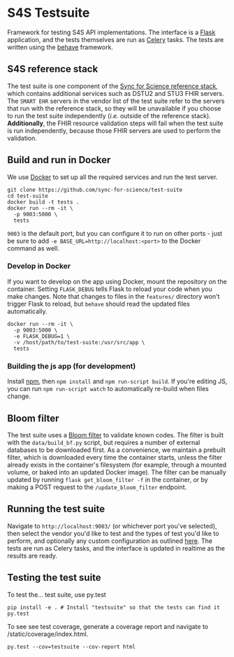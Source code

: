 # S4S Testsuite

Framework for testing S4S API implementations. The interface is a [Flask](http://flask.pocoo.org/) application, and the tests themselves are run as [Celery](http://www.celeryproject.org/) tasks. The tests are written using the [behave](http://behave.readthedocs.io/en/stable/index.html) framework.

## S4S reference stack

The test suite is one component of the [Sync for Science reference stack](https://github.com/sync-for-science/reference-stack-docker), which contains additional services such as DSTU2 and STU3 FHIR servers. The `SMART EHR` servers in the vendor list of the test suite refer to the servers that run with the reference stack, so they will be unavailable if you choose to run the test suite independently (*i.e.* outside of the reference stack). **Additionally**, the FHIR resource validation steps will fail when the test suite is run independently, because those FHIR servers are used to perform the validation.

## Build and run in Docker

We use [Docker](https://www.docker.com/) to set up all the required services and run the test server.

    git clone https://github.com/sync-for-science/test-suite
    cd test-suite
    docker build -t tests .
    docker run --rm -it \
      -p 9003:5000 \
      tests

`9003` is the default port, but you can configure it to run on other ports - just be sure to add `-e BASE_URL=http://localhost:<port>` to the Docker command as well.
      
### Develop in Docker

If you want to develop on the app using Docker, mount the repository on the container. Setting `FLASK_DEBUG` tells Flask to reload your code when you make changes. Note that changes to files in the `features/` directory won't trigger Flask to reload, but `behave` should read the updated files automatically.

    docker run --rm -it \
      -p 9003:5000 \
      -e FLASK_DEBUG=1 \
      -v /host/path/to/test-suite:/usr/src/app \
      tests

### Building the js app (for development)

Install [npm](https://www.npmjs.com/), then `npm install` and `npm run-script build`. If you're editing
JS, you can run `npm run-script watch` to automatically re-build when files
change.

## Bloom filter

The test suite uses a [Bloom filter](https://en.wikipedia.org/wiki/Bloom_filter) to validate known codes. The filter is built with the `data/build_bf.py` script, but requires a number of external databases to be downloaded first. As a convenience, we maintain a prebuilt filter, which is downloaded every time the container starts, unless the filter already exists in the container's filesystem (for example, through a mounted volume, or baked into an updated Docker image). The filter can be manually updated by running `flask get_bloom_filter -f` in the container, or by making a POST request to the `/update_bloom_filter` endpoint.

## Running the test suite

Navigate to `http://localhost:9003/` (or whichever port you've selected), then select the vendor you'd like to test and the types of test you'd like to perform, and optionally any custom configuration as outlined [here](config/README.md). The tests are run as Celery tasks, and the interface is updated in realtime as the results are ready.

## Testing the test suite

To test the... test suite, use py.test

```
pip install -e . # Install "testsuite" so that the tests can find it
py.test
```

To see see test coverage, generate a coverage report and navigate to
/static/coverage/index.html.

```
py.test --cov=testsuite --cov-report html
```
